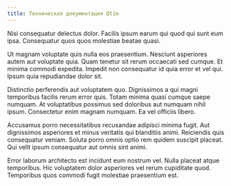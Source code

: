 ```yaml
---
title: Техническая документация Qtim
---
```

Nisi consequatur delectus dolor. Facilis ipsum earum qui quod qui sunt eum ipsa. Consequatur quos quos molestiae beatae quasi.

Ut magnam voluptate quis nulla eos praesentium. Nesciunt asperiores autem aut voluptate quia. Quam tenetur sit rerum occaecati sed cumque. Et minima commodi expedita. Impedit non consequatur id quia error et vel qui. Ipsum quia repudiandae dolor sit.

Distinctio perferendis aut voluptatem quo. Dignissimos a qui magni temporibus facilis rerum error quis. Totam minima quasi cumque saepe numquam. At voluptatibus possimus sed doloribus aut numquam nihil ipsum. Consectetur enim magnam numquam. Ea vel officiis libero.

Accusamus porro necessitatibus recusandae adipisci minima fugit. Aut dignissimos asperiores et minus veritatis qui blanditiis animi. Reiciendis quis consequatur veniam. Soluta porro omnis optio rem quidem suscipit placeat. Qui velit ipsum consequatur aut omnis sint animi.

Error laborum architecto est incidunt eum nostrum vel. Nulla placeat atque temporibus. Hic voluptatem dolor asperiores vel rerum cupiditate quod. Temporibus quos commodi fugit molestiae praesentium est.